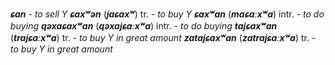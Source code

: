 **_ɕan_** - _to sell Y_
**_ɕaxʷən_** (**_jaɕaxʷ_**) tr. - _to buy Y_
**_ɕaxʷan_** (**_maɕaːxʷa_**) intr. - _to do buying_
**_qəxaɕaxʷan_** (**_qəxajɕaːxʷa_**) intr. - _to do buying_
**_tajɕaxʷan_** (**_trajɕaːxʷa_**) tr. - _to buy Y in great amount_
**_zatajɕaxʷan_** (**_zatrajɕaːxʷa_**) tr. - _to buy Y in great amount_

